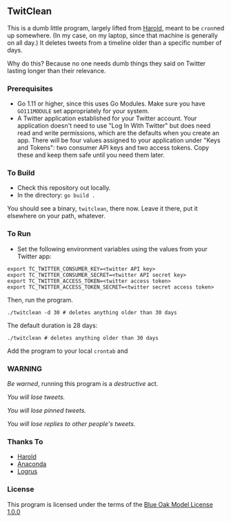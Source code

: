 ## TwitClean

This is a dumb little program, largely lifted from [Harold](https://github.com/adamdrake/harold), meant to be `cron`ned up somewhere. (In my case, on my laptop, since that machine is generally on all day.) It deletes tweets from a timeline older than a specific number of days.

Why do this? Because no one needs dumb things they said on Twitter lasting longer than their relevance.

### Prerequisites

- Go 1.11 or higher, since this uses Go Modules. Make sure you have `GO111MODULE` set appropriately for your system.
- A Twitter application established for your Twitter account. Your application doesn't need to use "Log In With Twitter" but does need read and write permissions, which are the defaults when you create an app. There will be four values assigned to your application under "Keys and Tokens": two consumer API keys and two access tokens. Copy these and keep them safe until you need them later.

### To Build

- Check this repository out locally.
- In the directory: `go build .`

You should see a binary, `twitclean`, there now. Leave it there, put it elsewhere on your path, whatever.

### To Run

- Set the following environment variables using the values from your Twitter app:

```shell
export TC_TWITTER_CONSUMER_KEY=<twitter API key>
export TC_TWITTER_CONSUMER_SECRET=<twitter API secret key>
export TC_TWITTER_ACCESS_TOKEN=<twitter access token>
export TC_TWITTER_ACCESS_TOKEN_SECRET=<twitter secret access token>
```

Then, run the program.  

```
./twitclean -d 30 # deletes anything older than 30 days
```

The default duration is 28 days:

```
./twitclean # deletes anything older than 30 days
```

Add the program to your local `crontab` and 

### WARNING

*Be warned*, running this program is a *destructive* act. 

*You will lose tweets.*

*You will lose pinned tweets.*

*You will lose replies to other people's tweets.*

### Thanks To

- [Harold](https://github.com/adamdrake/harold)
- [Anaconda](https://github.com/ChimeraCoder/anaconda)
- [Logrus](https://github.com/sirupsen/logrus)

### License

This program is licensed under the terms of the [Blue Oak Model License 1.0.0](https://blueoakcouncil.org/license/1.0.0)
